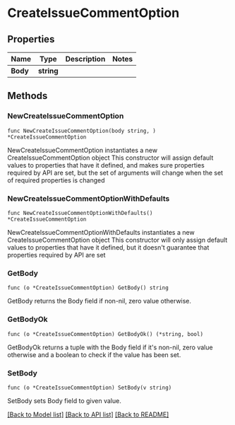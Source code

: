 # CreateIssueCommentOption

## Properties

Name | Type | Description | Notes
------------ | ------------- | ------------- | -------------
**Body** | **string** |  | 

## Methods

### NewCreateIssueCommentOption

`func NewCreateIssueCommentOption(body string, ) *CreateIssueCommentOption`

NewCreateIssueCommentOption instantiates a new CreateIssueCommentOption object
This constructor will assign default values to properties that have it defined,
and makes sure properties required by API are set, but the set of arguments
will change when the set of required properties is changed

### NewCreateIssueCommentOptionWithDefaults

`func NewCreateIssueCommentOptionWithDefaults() *CreateIssueCommentOption`

NewCreateIssueCommentOptionWithDefaults instantiates a new CreateIssueCommentOption object
This constructor will only assign default values to properties that have it defined,
but it doesn't guarantee that properties required by API are set

### GetBody

`func (o *CreateIssueCommentOption) GetBody() string`

GetBody returns the Body field if non-nil, zero value otherwise.

### GetBodyOk

`func (o *CreateIssueCommentOption) GetBodyOk() (*string, bool)`

GetBodyOk returns a tuple with the Body field if it's non-nil, zero value otherwise
and a boolean to check if the value has been set.

### SetBody

`func (o *CreateIssueCommentOption) SetBody(v string)`

SetBody sets Body field to given value.



[[Back to Model list]](../README.md#documentation-for-models) [[Back to API list]](../README.md#documentation-for-api-endpoints) [[Back to README]](../README.md)


